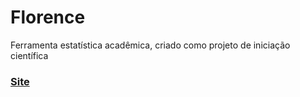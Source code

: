 # Florence
Ferramenta estatística acadêmica, criado como projeto de iniciação científica

### [Site](https://paulacastelan.com.br/florence/)
